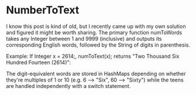 # NumberToText

	
I know this post is kind of old, but I recently came up with my own solution and figured it might be worth sharing. The primary function numToWords takes any Integer between 1 and 9999 (inclusive) and outputs its corresponding English words, followed by the String of digits in parenthesis.

Example: If Integer x = 2614;, numToText(x); returns "Two Thousand Six Hundred Fourteen (2614)":

The digit-equivalent words are stored in HashMaps depending on whether they're multiples of 1 or 10 (e.g. 6 --> "Six", 60 --> "Sixty") while the teens are handled independently with a switch statement.
